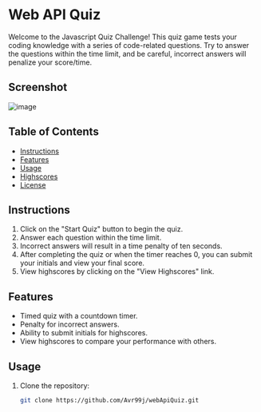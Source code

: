# Web API Quiz

Welcome to the Javascript Quiz Challenge! This quiz game tests your coding knowledge with a series of code-related questions. Try to answer the questions within the time limit, and be careful, incorrect answers will penalize your score/time.

## Screenshot

![image](https://github.com/Avr99j/webApiQuiz/assets/71075582/fe0c0fcb-a05e-4f4a-bbad-ae9ee22835f9)


## Table of Contents

- [Instructions](#instructions)
- [Features](#features)
- [Usage](#usage)
- [Highscores](#highscores)
- [License](#license)

## Instructions

1. Click on the "Start Quiz" button to begin the quiz.
2. Answer each question within the time limit.
3. Incorrect answers will result in a time penalty of ten seconds.
4. After completing the quiz or when the timer reaches 0, you can submit your initials and view your final score.
5. View highscores by clicking on the "View Highscores" link.

## Features

- Timed quiz with a countdown timer.
- Penalty for incorrect answers.
- Ability to submit initials for highscores.
- View highscores to compare your performance with others.

## Usage

1. Clone the repository:

   ```bash
   git clone https://github.com/Avr99j/webApiQuiz.git


